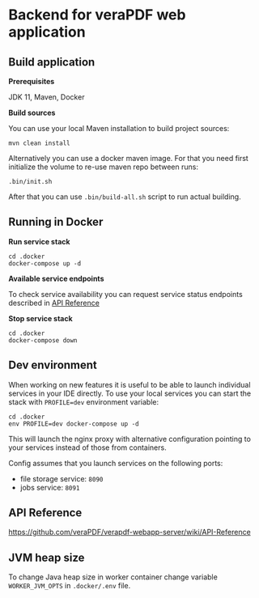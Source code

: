 # Backend for veraPDF web application

## Build application

**Prerequisites**

JDK 11, Maven, Docker

**Build sources**

You can use your local Maven installation to build project sources:
```
mvn clean install
```

Alternatively you can use a docker maven image.
For that you need first initialize the volume to re-use maven repo between runs:
```
.bin/init.sh
```
After that you can use `.bin/build-all.sh` script to run actual building. 

## Running in Docker

**Run service stack**
```
cd .docker
docker-compose up -d
```

**Available service endpoints**

To check service availability you can request service status endpoints described in [API Reference](https://github.com/veraPDF/verapdf-webapp-server/wiki/API-Reference#status)

**Stop service stack**
```
cd .docker
docker-compose down
```

## Dev environment
When working on new features it is useful to be able to launch individual services in your IDE directly. 
To use your local services you can start the stack with `PROFILE=dev` environment variable:
```
cd .docker
env PROFILE=dev docker-compose up -d
```
This will launch the nginx proxy with alternative configuration pointing to your services instead of those from 
containers.

Config assumes that you launch services on the following ports:

 * file storage service: `8090`
 * jobs service: `8091`
 
 ## API Reference
 https://github.com/veraPDF/verapdf-webapp-server/wiki/API-Reference

 ## JVM heap size
To change Java heap size in worker container change variable `WORKER_JVM_OPTS` in `.docker/.env` file.
